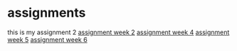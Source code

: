# assignments
this is my assignment 2
[assignment week 2](https://github.com/YKiffen/assignments/blob/master/Assignment_week_2%25281%2529.ipynb)
[assignment week 4](https://github.com/YKiffen/assignments/blob/master/Assignment_week_4-Copy1-checkpoint.ipynb)
[assignment week 5](https://github.com/YKiffen/assignments/blob/master/Assignment_week_5-checkpoint.ipynb)
[assignment week 6](https://github.com/YKiffen/assignments/blob/master/assignment4(1)-checkpoint.ipynb)

